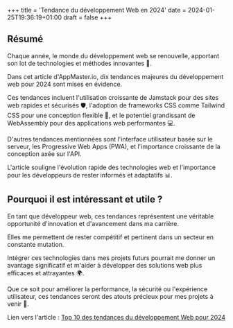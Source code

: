 +++
title = 'Tendance du développement Web en 2024'
date = 2024-01-25T19:36:19+01:00
draft = false
+++

## Résumé 

Chaque année, le monde du développement web se renouvelle, apportant son lot de technologies et méthodes innovantes 🚀.

Dans cet article d'AppMaster.io, dix tendances majeures du développement web pour 2024 sont mises en évidence. 

Ces tendances incluent l'utilisation croissante de Jamstack pour des sites web rapides et sécurisés 🛡️, l'adoption de frameworks CSS comme Tailwind CSS pour une conception flexible 🎨, et le potentiel grandissant de WebAssembly pour des applications web performantes 💻. 

D'autres tendances mentionnées sont l'interface utilisateur basée sur le serveur, les Progressive Web Apps (PWA), et l'importance croissante de la conception axée sur l'API. 

L'article souligne l'évolution rapide des technologies web et l'importance pour les développeurs de rester informés et adaptatifs 📊. 

## Pourquoi il est intéressant et utile ?

En tant que développeur web, ces tendances représentent une véritable opportunité d'innovation et d'avancement dans ma carrière.

Elles me permettent de rester compétitif et pertinent dans un secteur en constante mutation. 

Intégrer ces technologies dans mes projets futurs pourrait me donner un avantage significatif et m'aider à développer des solutions web plus efficaces et attrayantes 🌍.

Que ce soit pour améliorer la performance, la sécurité ou l'expérience utilisateur, ces tendances seront des atouts précieux pour mes projets à venir 🌟.

Lien vers l'article : [Top 10 des tendances du développement Web pour 2024](https://appmaster.io/fr/blog/2023-les-10-principales-tendances-du-radar-de-developpement-web
)